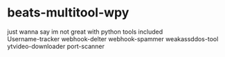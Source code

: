 # beats-multitool-wpy
  just wanna say im not great with python
  tools included  
  Username-tracker
  webhook-delter
  webhook-spammer
  weakassddos-tool
  ytvideo-downloader
  port-scanner

